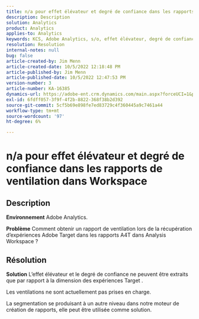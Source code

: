 ```yaml
---
title: n/a pour effet élévateur et degré de confiance dans les rapports de ventilation dans Workspace
description: Description
solution: Analytics
product: Analytics
applies-to: Analytics
keywords: KCS, Adobe Analytics, s/o, effet élévateur, degré de confiance, rapports de ventilation, espace de travail, FAQ
resolution: Resolution
internal-notes: null
bug: false
article-created-by: Jim Menn
article-created-date: 10/5/2022 12:18:48 PM
article-published-by: Jim Menn
article-published-date: 10/5/2022 12:47:53 PM
version-number: 3
article-number: KA-16385
dynamics-url: https://adobe-ent.crm.dynamics.com/main.aspx?forceUCI=1&pagetype=entityrecord&etn=knowledgearticle&id=49ac8ed8-a744-ed11-bba1-000d3a3064b8
exl-id: 6fdff057-3f9f-4f2b-8822-368f38b2d392
source-git-commit: 5cf5b69e898fe7ed83729c4f360445a9c7461a44
workflow-type: tm+mt
source-wordcount: '97'
ht-degree: 6%

---
```


# n/a pour effet élévateur et degré de confiance dans les rapports de ventilation dans Workspace

## Description


<b>Environnement</b>
Adobe Analytics.

<b>Problème</b>
Comment obtenir un rapport de ventilation lors de la récupération d’expériences Adobe Target dans les rapports A4T dans Analysis Workspace ?


## Résolution


<b>Solution</b>
L’effet élévateur et le degré de confiance ne peuvent être extraits que par rapport à la dimension des expériences Target .

Les ventilations ne sont actuellement pas prises en charge.

La segmentation se produisant à un autre niveau dans notre moteur de création de rapports, elle peut être utilisée comme solution.
